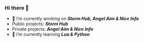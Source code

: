 ### Hi there 👋

- 🔭 I’m currently working on ***Storm Hub, Angel Aim & Nice Info***
- Public projects: ***Storm Hub***
- Private projects: ***Angel Aim & Nice Info***
- 🌱 I’m currently learning ***Lua & Python***
